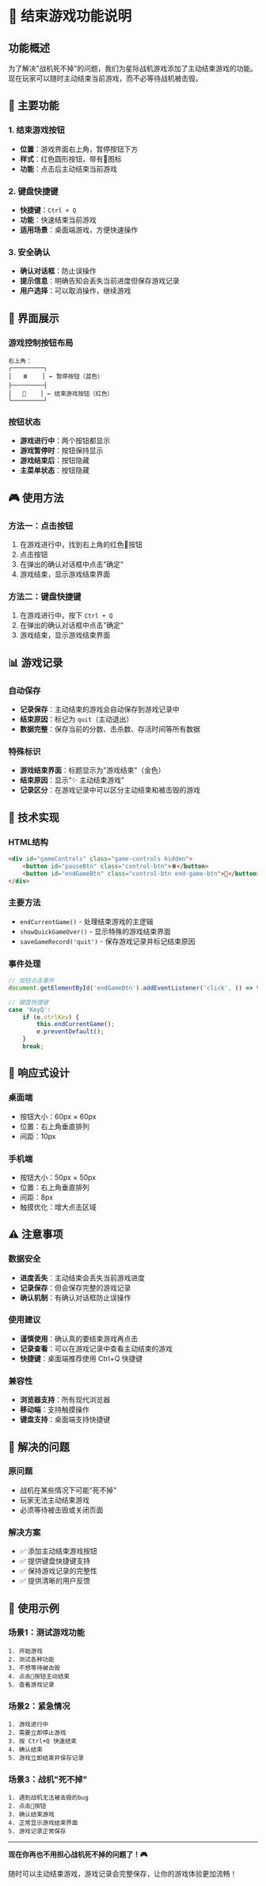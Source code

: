 # 🏁 结束游戏功能说明

## 功能概述

为了解决"战机死不掉"的问题，我们为星际战机游戏添加了主动结束游戏的功能。现在玩家可以随时主动结束当前游戏，而不必等待战机被击毁。

## 🎯 主要功能

### 1. 结束游戏按钮
- **位置**：游戏界面右上角，暂停按钮下方
- **样式**：红色圆形按钮，带有🏁图标
- **功能**：点击后主动结束当前游戏

### 2. 键盘快捷键
- **快捷键**：`Ctrl + Q`
- **功能**：快速结束当前游戏
- **适用场景**：桌面端游戏，方便快速操作

### 3. 安全确认
- **确认对话框**：防止误操作
- **提示信息**：明确告知会丢失当前进度但保存游戏记录
- **用户选择**：可以取消操作，继续游戏

## 📱 界面展示

### 游戏控制按钮布局
```
右上角：
┌─────────┐
│   ⏸️    │ ← 暂停按钮（蓝色）
├─────────┤
│   🏁    │ ← 结束游戏按钮（红色）
└─────────┘
```

### 按钮状态
- **游戏进行中**：两个按钮都显示
- **游戏暂停时**：按钮保持显示
- **游戏结束后**：按钮隐藏
- **主菜单状态**：按钮隐藏

## 🎮 使用方法

### 方法一：点击按钮
1. 在游戏进行中，找到右上角的红色🏁按钮
2. 点击按钮
3. 在弹出的确认对话框中点击"确定"
4. 游戏结束，显示游戏结束界面

### 方法二：键盘快捷键
1. 在游戏进行中，按下 `Ctrl + Q`
2. 在弹出的确认对话框中点击"确定"
3. 游戏结束，显示游戏结束界面

## 📊 游戏记录

### 自动保存
- **记录保存**：主动结束的游戏会自动保存到游戏记录中
- **结束原因**：标记为 `quit`（主动退出）
- **数据完整**：保存当前的分数、击杀数、存活时间等所有数据

### 特殊标识
- **游戏结束界面**：标题显示为"游戏结束"（金色）
- **结束原因**：显示"✨ 主动结束游戏"
- **记录区分**：在游戏记录中可以区分主动结束和被击毁的游戏

## 🔧 技术实现

### HTML结构
```html
<div id="gameControls" class="game-controls hidden">
    <button id="pauseBtn" class="control-btn">⏸️</button>
    <button id="endGameBtn" class="control-btn end-game-btn">🏁</button>
</div>
```

### 主要方法
- `endCurrentGame()` - 处理结束游戏的主逻辑
- `showQuickGameOver()` - 显示特殊的游戏结束界面
- `saveGameRecord('quit')` - 保存游戏记录并标记结束原因

### 事件处理
```javascript
// 按钮点击事件
document.getElementById('endGameBtn').addEventListener('click', () => this.endCurrentGame());

// 键盘快捷键
case 'KeyQ':
    if (e.ctrlKey) {
        this.endCurrentGame();
        e.preventDefault();
    }
    break;
```

## 📱 响应式设计

### 桌面端
- 按钮大小：60px × 60px
- 位置：右上角垂直排列
- 间距：10px

### 手机端
- 按钮大小：50px × 50px
- 位置：右上角垂直排列
- 间距：8px
- 触摸优化：增大点击区域

## ⚠️ 注意事项

### 数据安全
- **进度丢失**：主动结束会丢失当前游戏进度
- **记录保存**：但会保存完整的游戏记录
- **确认机制**：有确认对话框防止误操作

### 使用建议
- **谨慎使用**：确认真的要结束游戏再点击
- **记录查看**：可以在游戏记录中查看主动结束的游戏
- **快捷键**：桌面端推荐使用 Ctrl+Q 快捷键

### 兼容性
- **浏览器支持**：所有现代浏览器
- **移动端**：支持触摸操作
- **键盘支持**：桌面端支持快捷键

## 🎯 解决的问题

### 原问题
- 战机在某些情况下可能"死不掉"
- 玩家无法主动结束游戏
- 必须等待被击毁或关闭页面

### 解决方案
- ✅ 添加主动结束游戏按钮
- ✅ 提供键盘快捷键支持
- ✅ 保持游戏记录的完整性
- ✅ 提供清晰的用户反馈

## 🚀 使用示例

### 场景1：测试游戏功能
```
1. 开始游戏
2. 测试各种功能
3. 不想等待被击毁
4. 点击🏁按钮主动结束
5. 查看游戏记录
```

### 场景2：紧急情况
```
1. 游戏进行中
2. 需要立即停止游戏
3. 按 Ctrl+Q 快速结束
4. 确认结束
5. 游戏立即结束并保存记录
```

### 场景3：战机"死不掉"
```
1. 遇到战机无法被击毁的bug
2. 点击🏁按钮
3. 确认结束游戏
4. 正常显示游戏结束界面
5. 游戏记录正常保存
```

---

**现在你再也不用担心战机死不掉的问题了！🎮**

随时可以主动结束游戏，游戏记录会完整保存，让你的游戏体验更加流畅！ 